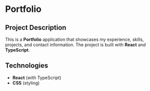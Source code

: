 # Portfolio

## Project Description
This is a **Portfolio** application that showcases my experience, skills, projects, and contact information. The project is built with **React** and **TypeScript**.

## Technologies
- **React** (with TypeScript)
- **CSS** (styling)